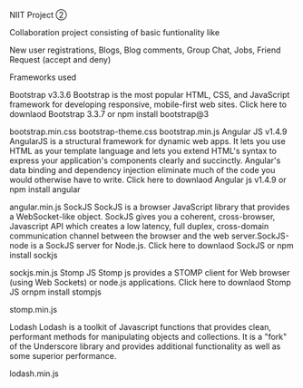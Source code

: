 NIIT Project ②

Collaboration project consisting of basic funtionality like

New user registrations,
Blogs,
Blog comments, 
Group Chat,
Jobs,
Friend Request (accept and deny)

Frameworks used

Bootstrap v3.3.6 Bootstrap is the most popular HTML, CSS, and JavaScript framework for developing responsive, mobile-first web sites. Click here to downlaod Bootstrap 3.3.7 or npm install bootstrap@3

bootstrap.min.css
bootstrap-theme.css
bootstrap.min.js
Angular JS v1.4.9 AngularJS is a structural framework for dynamic web apps. It lets you use HTML as your template language and lets you extend HTML's syntax to express your application's components clearly and succinctly. Angular's data binding and dependency injection eliminate much of the code you would otherwise have to write. Click here to downlaod Angular js v1.4.9 or npm install angular

angular.min.js
SockJS SockJS is a browser JavaScript library that provides a WebSocket-like object. SockJS gives you a coherent, cross-browser, Javascript API which creates a low latency, full duplex, cross-domain communication channel between the browser and the web server.SockJS-node is a SockJS server for Node.js. Click here to downlaod SockJS or npm install sockjs

sockjs.min.js
Stomp JS Stomp js provides a STOMP client for Web browser (using Web Sockets) or node.js applications. Click here to downlaod Stomp JS ornpm install stompjs

stomp.min.js

Lodash Lodash is a toolkit of Javascript functions that provides clean, performant methods for manipulating objects and collections. It is a "fork" of the Underscore library and provides additional functionality as well as some superior performance.

lodash.min.js
